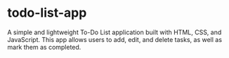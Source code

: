 # todo-list-app
A simple and lightweight To-Do List application built with HTML, CSS, and JavaScript. This app allows users to add, edit, and delete tasks, as well as mark them as completed.
